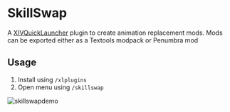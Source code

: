 # SkillSwap

A [XIVQuickLauncher](https://github.com/goatcorp/FFXIVQuickLauncher) plugin to create animation replacement mods. Mods can be exported either as a Textools modpack or Penumbra mod

## Usage
1. Install using `/xlplugins`
2. Open menu using `/skillswap`

![skillswapdemo](https://user-images.githubusercontent.com/18051158/123883902-f56d7a80-d917-11eb-8536-abd12629e545.png)
